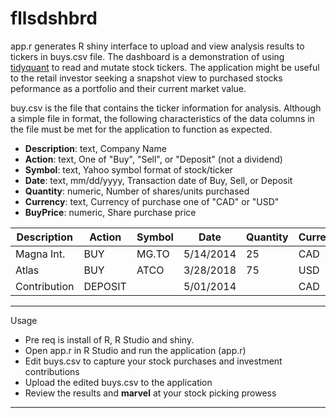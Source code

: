 # fllsdshbrd

app.r generates R shiny interface to upload and view analysis results to tickers in buys.csv file. The dashboard is a demonstration of using [tidyquant](https://cran.r-project.org/web/packages/tidyquant/tidyquant.pdf) to read and mutate stock tickers. The application might be useful to the retail investor seeking a snapshot view to purchased stocks peformance as a portfolio and their current market value.

buy.csv is the file that contains the ticker information for analysis.  Although a simple file in format, the following characteristics of the data columns in the file must be met for the application to function as expected.

  - __Description__: text, Company Name 
  - __Action__:  text, One of "Buy", "Sell", or "Deposit" (not a dividend)
  - __Symbol__: text, Yahoo symbol format of stock/ticker
  - __Date__: text, mm/dd/yyyy, Transaction date of Buy, Sell, or Deposit
  - __Quantity__: numeric, Number of shares/units purchased
  - __Currency__: text, Currency of purchase one of "CAD" or "USD"
  - __BuyPrice__: numeric, Share purchase price

| Description  | Action  | Symbol | Date      | Quantity | Currency | BuyPrice |
|--------------|---------|--------|-----------|----------|----------|----------|
| Magna Int.   | BUY     | MG.TO  | 5/14/2014 | 25       | CAD      | 45.71    |
| Atlas        | BUY     | ATCO   | 3/28/2018 | 75       | USD      | 5.43     |
| Contribution | DEPOSIT |        | 5/01/2014 |          | CAD      | 1700.00  |


---
Usage
* Pre req is install of R, R Studio and shiny.
* Open app.r in R Studio and run the application (app.r)
* Edit buys.csv to capture your stock purchases and investment contributions
* Upload the edited buys.csv to the application
* Review the results and __marvel__ at your stock picking prowess
---
